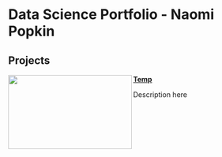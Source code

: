 # Data Science Portfolio - Naomi Popkin

## Projects

<img align="left" width="250" height="150" src=""> **[Temp](https://github.com/archd3sai/Customer-Survival-Analysis-and-Churn-Prediction)**

Description here

#
